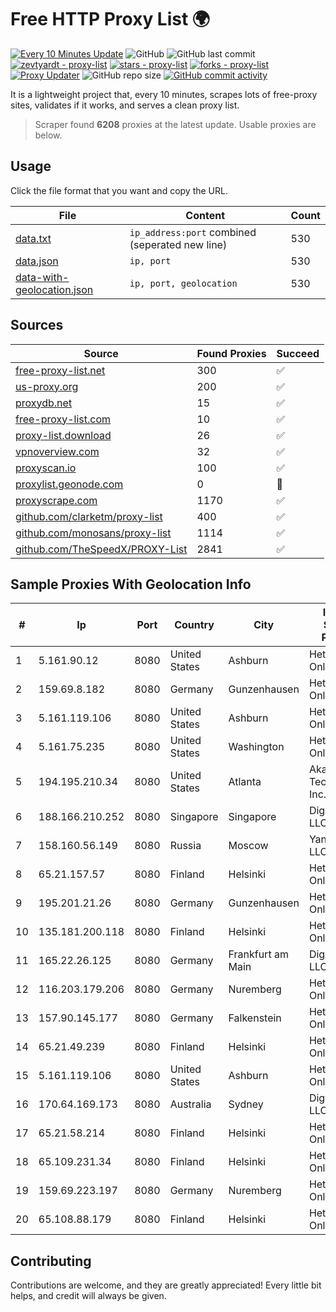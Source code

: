 
# Free HTTP Proxy List 🌍

[![Every 10 Minutes Update](https://github.com/mertguvencli/http-proxy-list/actions/workflows/main.yml/badge.svg?branch=main)](https://github.com/mertguvencli/http-proxy-list/actions/workflows/main.yml)
![GitHub](https://img.shields.io/github/license/mertguvencli/http-proxy-list)
![GitHub last commit](https://img.shields.io/github/last-commit/mertguvencli/http-proxy-list)
[![zevtyardt - proxy-list](https://img.shields.io/static/v1?label=zevtyardt&message=proxy-list&color=blue&logo=github)](https://github.com/zevtyardt/proxy-list "Go to GitHub repo")
[![stars - proxy-list](https://img.shields.io/github/stars/zevtyardt/proxy-list?style=social)](https://github.com/zevtyardt/proxy-list)
[![forks - proxy-list](https://img.shields.io/github/forks/zevtyardt/proxy-list?style=social)](https://github.com/zevtyardt/proxy-list)
[![Proxy Updater](https://github.com/zevtyardt/proxy-list/workflows/Proxy%20Updater/badge.svg)](https://github.com/zevtyardt/proxy-list/actions?query=workflow:"Proxy+Updater")
![GitHub repo size](https://img.shields.io/github/repo-size/zevtyardt/proxy-list)
[![GitHub commit activity](https://img.shields.io/github/commit-activity/m/zevtyardt/proxy-list?logo=commits)](https://github.com/zevtyardt/proxy-list/commits/main)

It is a lightweight project that, every 10 minutes, scrapes lots of free-proxy sites, validates if it works, and serves a clean proxy list.

> Scraper found **6208** proxies at the latest update. Usable proxies are below.

## Usage

Click the file format that you want and copy the URL.

|File|Content|Count|
|----|-------|-----|
|[data.txt](https://raw.githubusercontent.com/mertguvencli/http-proxy-list/main/proxy-list/data.txt)|`ip_address:port` combined (seperated new line)|530|
|[data.json](https://raw.githubusercontent.com/mertguvencli/http-proxy-list/main/proxy-list/data.json)|`ip, port`|530|
|[data-with-geolocation.json](https://raw.githubusercontent.com/mertguvencli/http-proxy-list/main/proxy-list/data-with-geolocation.json)|`ip, port, geolocation`|530|

## Sources

|Source|Found Proxies|Succeed|
|------|-------------|-------|
|[free-proxy-list.net](https://free-proxy-list.net)|300|✅|
|[us-proxy.org](https://www.us-proxy.org)|200|✅|
|[proxydb.net](http://proxydb.net)|15|✅|
|[free-proxy-list.com](https://free-proxy-list.com/?page=&port=&type%5B%5D=http&type%5B%5D=https&up_time=0&search=Search)|10|✅|
|[proxy-list.download](https://www.proxy-list.download/HTTP)|26|✅|
|[vpnoverview.com](https://vpnoverview.com/privacy/anonymous-browsing/free-proxy-servers)|32|✅|
|[proxyscan.io](https://www.proxyscan.io)|100|✅|
|[proxylist.geonode.com](https://proxylist.geonode.com/api/proxy-list?limit=300&page=1&sort_by=lastChecked&sort_type=desc&protocols=http,https)|0|🚫|
|[proxyscrape.com](https://api.proxyscrape.com/v2/?request=displayproxies&protocol=http&timeout=10000&country=all&ssl=all&anonymity=all)|1170|✅|
|[github.com/clarketm/proxy-list](https://raw.githubusercontent.com/clarketm/proxy-list/master/proxy-list-raw.txt)|400|✅|
|[github.com/monosans/proxy-list](https://raw.githubusercontent.com/monosans/proxy-list/main/proxies/http.txt)|1114|✅|
|[github.com/TheSpeedX/PROXY-List](https://raw.githubusercontent.com/TheSpeedX/PROXY-List/master/http.txt)|2841|✅|


## Sample Proxies With Geolocation Info

|#|Ip|Port|Country|City|Internet Service Provider|
|-|--|----|-------|----|-------------------------|
|1|5.161.90.12|8080|United States|Ashburn|Hetzner Online GmbH|
|2|159.69.8.182|8080|Germany|Gunzenhausen|Hetzner Online GmbH|
|3|5.161.119.106|8080|United States|Ashburn|Hetzner Online GmbH|
|4|5.161.75.235|8080|United States|Washington|Hetzner Online GmbH|
|5|194.195.210.34|8080|United States|Atlanta|Akamai Technologies, Inc.|
|6|188.166.210.252|8080|Singapore|Singapore|DigitalOcean, LLC|
|7|158.160.56.149|8080|Russia|Moscow|Yandex.Cloud LLC|
|8|65.21.157.57|8080|Finland|Helsinki|Hetzner Online GmbH|
|9|195.201.21.26|8080|Germany|Gunzenhausen|Hetzner Online GmbH|
|10|135.181.200.118|8080|Finland|Helsinki|Hetzner Online GmbH|
|11|165.22.26.125|8080|Germany|Frankfurt am Main|DigitalOcean, LLC|
|12|116.203.179.206|8080|Germany|Nuremberg|Hetzner Online GmbH|
|13|157.90.145.177|8080|Germany|Falkenstein|Hetzner Online GmbH|
|14|65.21.49.239|8080|Finland|Helsinki|Hetzner Online GmbH|
|15|5.161.119.106|8080|United States|Ashburn|Hetzner Online GmbH|
|16|170.64.169.173|8080|Australia|Sydney|DigitalOcean, LLC|
|17|65.21.58.214|8080|Finland|Helsinki|Hetzner Online GmbH|
|18|65.109.231.34|8080|Finland|Helsinki|Hetzner Online GmbH|
|19|159.69.223.197|8080|Germany|Nuremberg|Hetzner Online GmbH|
|20|65.108.88.179|8080|Finland|Helsinki|Hetzner Online GmbH|



## Contributing

Contributions are welcome, and they are greatly appreciated! Every
little bit helps, and credit will always be given.


